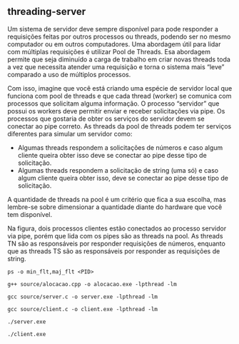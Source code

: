 ## threading-server

Um sistema de servidor deve sempre disponível para pode responder a requisições feitas por outros
processos ou threads, podendo ser no mesmo computador ou em outros computadores. Uma
abordagem útil para lidar com múltiplas requisições é utilizar Pool de Threads. Esa abordagem permite
que seja diminuído a carga de trabalho em criar novas threads toda a vez que necessita atender uma
requisição e torna o sistema mais “leve” comparado a uso de múltiplos processos.

Com isso, imagine que você está criando uma espécie de servidor local que funciona com pool de
threads e que cada thread (worker) se comunica com processos que solicitam alguma informação. O
processo “servidor” que possui os workers deve permitir enviar e receber solicitações via pipe. Os
processos que gostaria de obter os serviços do servidor devem se conectar ao pipe correto. As threads
da pool de threads podem ter serviços diferentes para simular um servidor como:

- Algumas threads respondem a solicitações de números e caso algum cliente queira obter isso
deve se conectar ao pipe desse tipo de solicitação.
- Algumas threads respondem a solicitação de string (uma só) e caso algum cliente queira obter
isso, deve se conectar ao pipe desse tipo de solicitação.

A quantidade de threads na pool é um critério que fica a sua escolha, mas lembre-se sobre dimensionar
a quantidade diante do hardware que você tem disponível.

Na figura, dois processos clientes estão conectados ao processo servidor via pipe, porém que lida com
os pipes são as threads na pool. As threads TN são as responsáveis por responder requisições de
números, enquanto que as threads TS são as responsáveis por responder as requisições de string. 

`ps -o min_flt,maj_flt <PID>`

`g++ source/alocacao.cpp -o alocacao.exe -lpthread -lm`

`gcc source/server.c -o server.exe -lpthread -lm`

`gcc source/client.c -o client.exe -lpthread -lm` 

`./server.exe` 

`./client.exe` 
